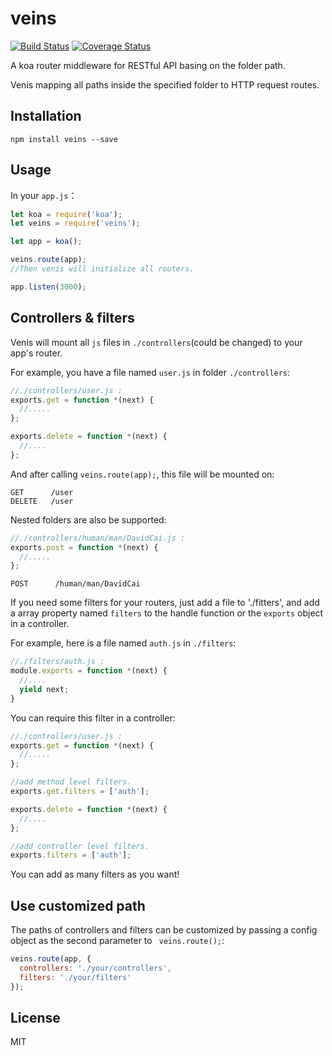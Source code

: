 # veins

[![Build Status](https://travis-ci.org/DavidCai1993/veins.svg?branch=master)](https://travis-ci.org/DavidCai1993/veins)
[![Coverage Status](https://coveralls.io/repos/DavidCai1993/veins/badge.svg?branch=master&service=github)](https://coveralls.io/github/DavidCai1993/veins?branch=master)

A koa router middleware for RESTful API basing on the folder path.

Venis mapping all paths inside the specified folder to HTTP request routes.

## Installation

```SHELL
npm install veins --save
```

## Usage

In your `app.js`：

```js
let koa = require('koa');
let veins = require('veins');

let app = koa();

veins.route(app);
//Then venis will initialize all routers.

app.listen(3000);
```

## Controllers & filters

Venis will mount all `js` files in `./controllers`(could be changed) to your app's router.

For example, you have a file named `user.js` in folder `./controllers`:

```js
//./controllers/user.js :
exports.get = function *(next) {
  //.....
};

exports.delete = function *(next) {
  //....
};
```

And after calling `veins.route(app);`, this file will be mounted on:

```SHELL
GET      /user
DELETE   /user
```

Nested folders are also be supported:

```js
//./controllers/human/man/DavidCai.js :
exports.post = function *(next) {
  //.....
};
```

```SHELL
POST      /human/man/DavidCai
```

If you need some filters for your routers, just add a file to './fitters', and add a array property named `filters` to the handle function or the `exports` object in a controller.

For example, here is a file named `auth.js` in `./filters`:

```js
//./filters/auth.js :
module.exports = function *(next) {
  //....
  yield next;
}
```

You can require this filter in a controller:

```js
//./controllers/user.js :
exports.get = function *(next) {
  //.....
};

//add method level filters.
exports.get.filters = ['auth'];

exports.delete = function *(next) {
  //....
};

//add controller level filters.
exports.filters = ['auth'];
```

You can add as many filters as you want!

## Use customized path

The paths of controllers and filters can be customized by passing a config object as the second parameter to `
veins.route();`:

```js
veins.route(app, {
  controllers: './your/controllers',
  filters: './your/filters'
});
```

## License

MIT

